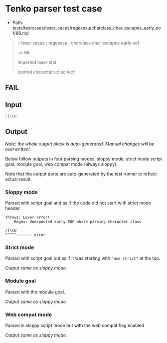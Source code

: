 # Tenko parser test case

- Path: tests/testcases/lexer_cases/regexesu/charclass_char_escapes_early_eof/66.md

> :: lexer cases : regexesu : charclass char escapes early eof
>
> ::> 66
>
> Imported lexer test
>
> control character uc eol/eof

## FAIL

## Input

`````js
/[\cU
`````

## Output

_Note: the whole output block is auto-generated. Manual changes will be overwritten!_

Below follow outputs in four parsing modes: sloppy mode, strict mode script goal, module goal, web compat mode (always sloppy).

Note that the output parts are auto-generated by the test runner to reflect actual result.

### Sloppy mode

Parsed with script goal and as if the code did not start with strict mode header.

`````
throws: Lexer error!
    Regex: Unexpected early EOF while parsing character class

/[\cU
^^^^^------- error
`````

### Strict mode

Parsed with script goal but as if it was starting with `"use strict"` at the top.

_Output same as sloppy mode._

### Module goal

Parsed with the module goal.

_Output same as sloppy mode._

### Web compat mode

Parsed in sloppy script mode but with the web compat flag enabled.

_Output same as sloppy mode._
